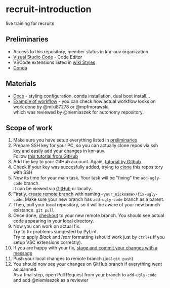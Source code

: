 # recruit-introduction
live training for recruits

## Preliminaries
- Access to this repository, member status in knr-auv organization
- [Visual Studio Code](https://code.visualstudio.com/) - Code Editor
- VSCode extensions listed in [wiki Styles](https://github.com/knr-auv/docs/wiki/Styles)
- [Conda](https://github.com/knr-auv/docs/wiki/Conda)

## Materials
- [Docs](https://github.com/knr-auv/docs) - styling configuration, conda installation, dual boot install...
- [Example of workflow](https://github.com/knr-auv/autonomy/pulls?q=) - you can check how actual workflow looks on work done by @miki87278 or @mpfmorawski, \
which was reviewed by @niemiaszek for autonomy repository.

## Scope of work

1. Make sure you have setup everything listed in [preliminaries](#preliminaries)
2. Prepare SSH key for your PC, so you can actually clone repos via ssh key and easily add your changes in knr-auv. \
Follow [this tutorial from GitHub](https://docs.github.com/en/authentication/connecting-to-github-with-ssh/generating-a-new-ssh-key-and-adding-it-to-the-ssh-agent)
3. Add the key to your GitHub account. Again, [tutorial by Github](https://docs.github.com/en/authentication/connecting-to-github-with-ssh/adding-a-new-ssh-key-to-your-github-account)
4. Check if your key was succesfully added, trying to [clone](https://docs.github.com/en/repositories/creating-and-managing-repositories/cloning-a-repository) this repository with SSH
5. Now its time for your main task. Your task will be "fixing" the `add-ugly-code` branch. \
It can be viewed via [GitHub](https://github.com/knr-auv/recruit-introduction/tree/add-ugly-code) or locally.
6. Firstly, [create remote branch](https://docs.github.com/en/pull-requests/collaborating-with-pull-requests/proposing-changes-to-your-work-with-pull-requests/creating-and-deleting-branches-within-your-repository) with naming `<your_nickname>/fix-ugly-code`. Make sure your new branch has `add-ugly-code` branch as a parent.
7. Then, pull your local repository, so it will be aware of your new branch existance. `git pull`
8. Once done, [checkout](https://git-scm.com/docs/git-checkout) to your new remote branch. You should see actual code appearing in your local directory.
9. Now you can work on actual fix. \
Try to fix problems suggested by PyLint. \
Try to apply _Black_ and _isort_ formatting (should work just by `ctrl+s` if you setup VSC extensions correctly). 
10. If you are happy with your fix, [stage and commit your changes with a message](https://git-scm.com/book/en/v2/Git-Basics-Recording-Changes-to-the-Repository)
11. Push your local changes to remote branch (just `git push`)
12. You should now see your changes on GitHub branch if everything went as planned. \
As a final step, open Pull Request from your branch to `add-ugly-code` and add @niemiaszek as a reviewer
